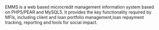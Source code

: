 EMMS is a web based microcredit management information system based on PHP5/PEAR and MySQL5. It provides the key functionality required by MFIs, including client and loan portfolio management,loan repayment tracking, reporting and tools for social impact.